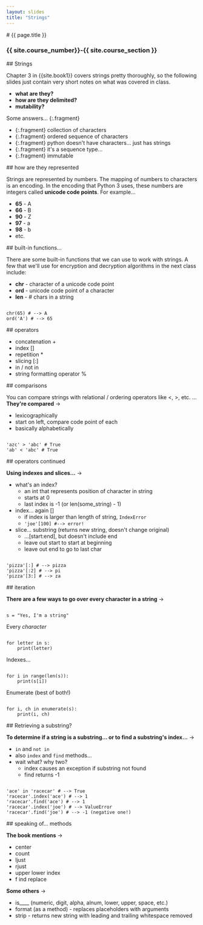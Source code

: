 ```yaml
---
layout: slides
title: "Strings"
---
```

<section markdown="block" class="intro-slide">
# {{ page.title }}

### {{ site.course_number}}-{{ site.course_section }}

<p><small></small></p>
</section>


<section markdown="block">
## Strings

Chapter 3 in {{site.book1}} covers strings pretty thoroughly, so the following slides just contain very short notes on what was covered in class.

* __what are they?__
* __how are they delimited?__
* __mutability?__

Some answers...
{:.fragment}

* {:.fragment} collection of characters
* {:.fragment} ordered sequence of characters
* {:.fragment} python doesn't have characters... just has strings
* {:.fragment} it's a sequence type...
* {:.fragment} immutable


</section>

<section markdown="block">
## how are they represented

Strings are represented by numbers. The mapping of numbers to characters is an encoding. In the encoding that Python 3 uses, these numbers are integers called __unicode code points__. For example...

* __65__ - A 
* __66__ - B
* __90__ - Z
* __97__ - a
* __98__ - b
* etc.

</section>

<section markdown="block">
## built-in functions...

There are some built-in functions that we can use to work with strings. A few that we'll use for encryption and decryption algorithms in the next class include:

* __chr__ - character of a unicode code point
* __ord__ - unicode code point of a character
* __len__ - # chars in a string

<pre><code data-trim contenteditable>
chr(65) # --> A
ord('A') # --> 65
</code></pre>
</section>

<section markdown="block">
## operators

* concatenation + 
* index []
* repetition * 
* slicing [:]
* in / not in
* string formatting operator %
</section>

<section markdown="block">
## comparisons

You can compare strings with relational / ordering operators like &lt;, &gt;, etc. ... __They're compared__ &rarr;

* lexicographically 
* start on left, compare code point of each
* basically alphabetically

<pre><code data-trim contenteditable>
'azc' > 'abc' # True
'ab' < 'abc' # True
</code></pre>

</section>
<section markdown="block">
## operators continued

__Using indexes and slices...__ &rarr;

* what's an index?
    * an int that represents position of character in string
    * starts at 0
    * last index is -1 (or len(some_string) - 1)
* index... again []
    * if index is larger than length of string, <code>IndexError</code>
    * <code>'joe'[100] #--> error!</code>
* slice... substring (returns new string, doesn't change original) 
    * ...[start:end], but doesn't include end
    * leave out start to start at beginning
    * leave out end to go to last char

<pre><code data-trim contenteditable>
'pizza'[:] # --> pizza
'pizza'[:2] # --> pi
'pizza'[3:] # --> za
</code></pre>
</section>

<section markdown="block">
## iteration

__There are a few ways to go over every character in a string__ &rarr;

<pre><code data-trim contenteditable>
s = "Yes, I'm a string"
</code></pre>

Every _character_

<pre><code data-trim contenteditable>
for letter in s:
    print(letter)
</code></pre>

Indexes...

<pre><code data-trim contenteditable>
for i in range(len(s)):
    print(s[i])
</code></pre>

Enumerate (best of both!)
<pre><code data-trim contenteditable>
for i, ch in enumerate(s):
    print(i, ch)
</code></pre>
</section>

<section markdown="block">
## Retrieving a substring?

__To determine if a string is a substring... or to find a substring's index...__ &rarr;

* <code>in</code> and <code>not in</code>
* also <code>index</code> and <code>find</code> methods...
* wait what? why two?
    * index causes an exception if substring not found
    * find returns -1

<pre><code data-trim contenteditable>
'ace' in 'racecar' # --> True
'racecar'.index('ace') # --> 1
'racecar'.find('ace') # --> 1
'racecar'.index('joe') # --> ValueError
'racecar'.find('joe') # --> -1 (negative one!)
</code></pre>
</section>
<section markdown="block"> 
## speaking of... methods

__The book mentions__ &rarr;

* center
* count
* ljust
* rjust
* upper lower index
* f ind replace

__Some others__ &rarr;

* is\_\_\_\_ (numeric, digit, alpha, alnum, lower, upper, space, etc.)
* format (as a method) - replaces placeholders with arguments
* strip - returns new string with leading and trailing whitespace removed
</section>
